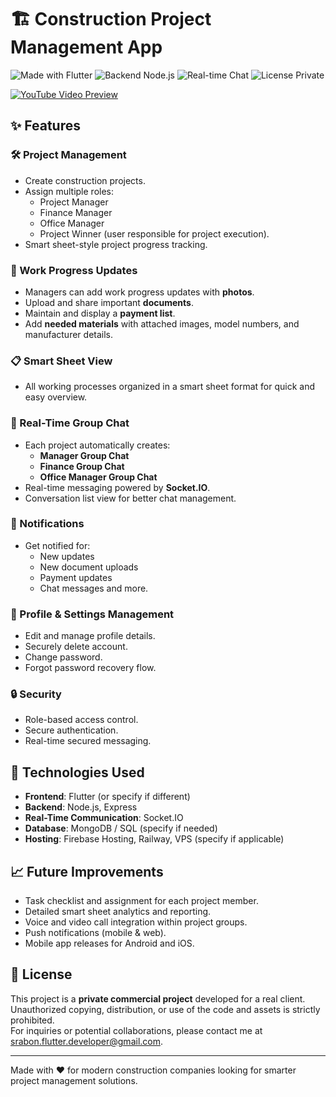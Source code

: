# 🏗️ Construction Project Management App

![Made with Flutter](https://img.shields.io/badge/Made%20with-Flutter-02569B?logo=flutter&logoColor=white)
![Backend Node.js](https://img.shields.io/badge/Backend-Node.js-green?logo=node.js&logoColor=white)
![Real-time Chat](https://img.shields.io/badge/Real--time-Chat-brightgreen)
![License Private](https://img.shields.io/badge/License-Private-red)


[![YouTube Video Preview](https://img.youtube.com/vi/JR5PaO9Furs/0.jpg)](https://www.youtube.com/watch?v=JR5PaO9Furs)


## ✨ Features

### 🛠️ Project Management
- Create construction projects.
- Assign multiple roles:
  - Project Manager
  - Finance Manager
  - Office Manager
  - Project Winner (user responsible for project execution).
- Smart sheet-style project progress tracking.

### 📸 Work Progress Updates
- Managers can add work progress updates with **photos**.
- Upload and share important **documents**.
- Maintain and display a **payment list**.
- Add **needed materials** with attached images, model numbers, and manufacturer details.

### 📋 Smart Sheet View
- All working processes organized in a smart sheet format for quick and easy overview.

### 💬 Real-Time Group Chat
- Each project automatically creates:
  - **Manager Group Chat**
  - **Finance Group Chat**
  - **Office Manager Group Chat**
- Real-time messaging powered by **Socket.IO**.
- Conversation list view for better chat management.

### 🔔 Notifications
- Get notified for:
  - New updates
  - New document uploads
  - Payment updates
  - Chat messages and more.

### 👤 Profile & Settings Management
- Edit and manage profile details.
- Securely delete account.
- Change password.
- Forgot password recovery flow.

### 🔒 Security
- Role-based access control.
- Secure authentication.
- Real-time secured messaging.

## 🚀 Technologies Used
- **Frontend**: Flutter (or specify if different)
- **Backend**: Node.js, Express
- **Real-Time Communication**: Socket.IO
- **Database**: MongoDB / SQL (specify if needed)
- **Hosting**: Firebase Hosting, Railway, VPS (specify if applicable)

## 📈 Future Improvements
- Task checklist and assignment for each project member.
- Detailed smart sheet analytics and reporting.
- Voice and video call integration within project groups.
- Push notifications (mobile & web).
- Mobile app releases for Android and iOS.

## 📄 License

This project is a **private commercial project** developed for a real client.  
Unauthorized copying, distribution, or use of the code and assets is strictly prohibited.  
For inquiries or potential collaborations, please contact me at [srabon.flutter.developer@gmail.com](mailto:srabon.flutter.developer@gmail.com).

---

Made with ❤️ for modern construction companies looking for smarter project management solutions.
